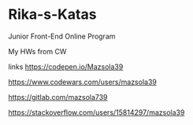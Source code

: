# Rika-s-Katas
Junior Front-End Online Program

My HWs from CW

links
https://codepen.io/Mazsola39

https://www.codewars.com/users/mazsola39

https://gitlab.com/mazsola739

https://stackoverflow.com/users/15814297/mazsola39
